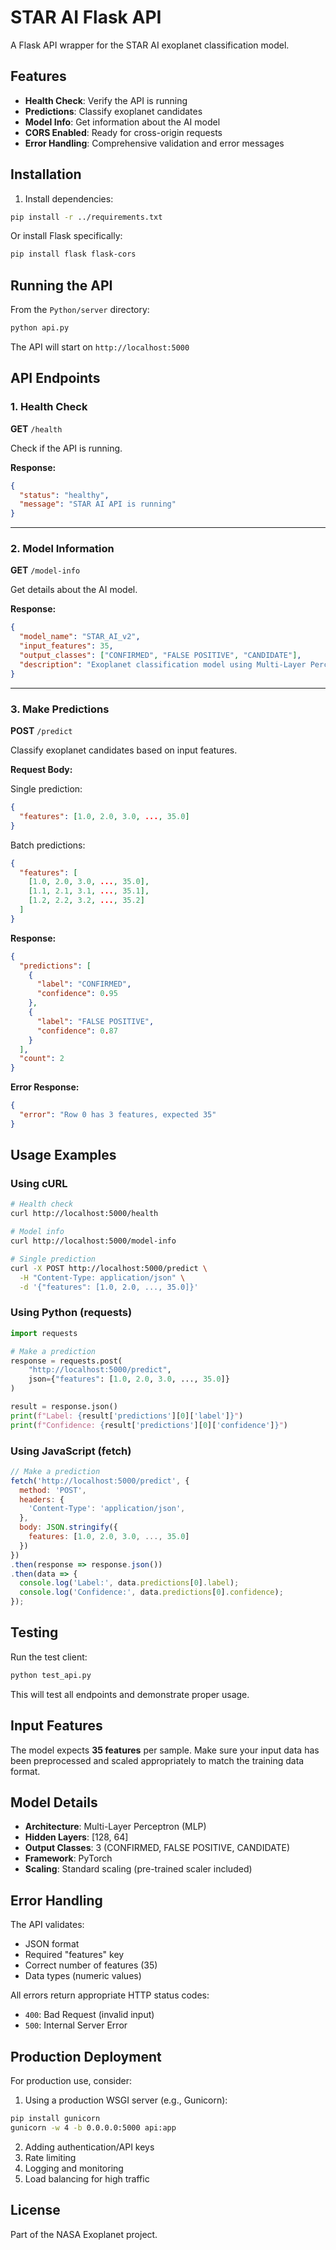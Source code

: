 # STAR AI Flask API

A Flask API wrapper for the STAR AI exoplanet classification model.

## Features

- **Health Check**: Verify the API is running
- **Predictions**: Classify exoplanet candidates
- **Model Info**: Get information about the AI model
- **CORS Enabled**: Ready for cross-origin requests
- **Error Handling**: Comprehensive validation and error messages

## Installation

1. Install dependencies:
```bash
pip install -r ../requirements.txt
```

Or install Flask specifically:
```bash
pip install flask flask-cors
```

## Running the API

From the `Python/server` directory:

```bash
python api.py
```

The API will start on `http://localhost:5000`

## API Endpoints

### 1. Health Check

**GET** `/health`

Check if the API is running.

**Response:**
```json
{
  "status": "healthy",
  "message": "STAR AI API is running"
}
```

---

### 2. Model Information

**GET** `/model-info`

Get details about the AI model.

**Response:**
```json
{
  "model_name": "STAR_AI_v2",
  "input_features": 35,
  "output_classes": ["CONFIRMED", "FALSE POSITIVE", "CANDIDATE"],
  "description": "Exoplanet classification model using Multi-Layer Perceptron"
}
```

---

### 3. Make Predictions

**POST** `/predict`

Classify exoplanet candidates based on input features.

**Request Body:**

Single prediction:
```json
{
  "features": [1.0, 2.0, 3.0, ..., 35.0]
}
```

Batch predictions:
```json
{
  "features": [
    [1.0, 2.0, 3.0, ..., 35.0],
    [1.1, 2.1, 3.1, ..., 35.1],
    [1.2, 2.2, 3.2, ..., 35.2]
  ]
}
```

**Response:**
```json
{
  "predictions": [
    {
      "label": "CONFIRMED",
      "confidence": 0.95
    },
    {
      "label": "FALSE POSITIVE",
      "confidence": 0.87
    }
  ],
  "count": 2
}
```

**Error Response:**
```json
{
  "error": "Row 0 has 3 features, expected 35"
}
```

## Usage Examples

### Using cURL

```bash
# Health check
curl http://localhost:5000/health

# Model info
curl http://localhost:5000/model-info

# Single prediction
curl -X POST http://localhost:5000/predict \
  -H "Content-Type: application/json" \
  -d '{"features": [1.0, 2.0, ..., 35.0]}'
```

### Using Python (requests)

```python
import requests

# Make a prediction
response = requests.post(
    "http://localhost:5000/predict",
    json={"features": [1.0, 2.0, 3.0, ..., 35.0]}
)

result = response.json()
print(f"Label: {result['predictions'][0]['label']}")
print(f"Confidence: {result['predictions'][0]['confidence']}")
```

### Using JavaScript (fetch)

```javascript
// Make a prediction
fetch('http://localhost:5000/predict', {
  method: 'POST',
  headers: {
    'Content-Type': 'application/json',
  },
  body: JSON.stringify({
    features: [1.0, 2.0, 3.0, ..., 35.0]
  })
})
.then(response => response.json())
.then(data => {
  console.log('Label:', data.predictions[0].label);
  console.log('Confidence:', data.predictions[0].confidence);
});
```

## Testing

Run the test client:

```bash
python test_api.py
```

This will test all endpoints and demonstrate proper usage.

## Input Features

The model expects **35 features** per sample. Make sure your input data has been preprocessed and scaled appropriately to match the training data format.

## Model Details

- **Architecture**: Multi-Layer Perceptron (MLP)
- **Hidden Layers**: [128, 64]
- **Output Classes**: 3 (CONFIRMED, FALSE POSITIVE, CANDIDATE)
- **Framework**: PyTorch
- **Scaling**: Standard scaling (pre-trained scaler included)

## Error Handling

The API validates:
- JSON format
- Required "features" key
- Correct number of features (35)
- Data types (numeric values)

All errors return appropriate HTTP status codes:
- `400`: Bad Request (invalid input)
- `500`: Internal Server Error

## Production Deployment

For production use, consider:

1. Using a production WSGI server (e.g., Gunicorn):
```bash
pip install gunicorn
gunicorn -w 4 -b 0.0.0.0:5000 api:app
```

2. Adding authentication/API keys
3. Rate limiting
4. Logging and monitoring
5. Load balancing for high traffic

## License

Part of the NASA Exoplanet project.
